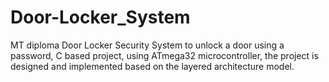 # Door-Locker_System
MT diploma Door Locker Security System to unlock a door using a password, C based project, using ATmega32 microcontroller, the project is designed and implemented based on the layered architecture model.
